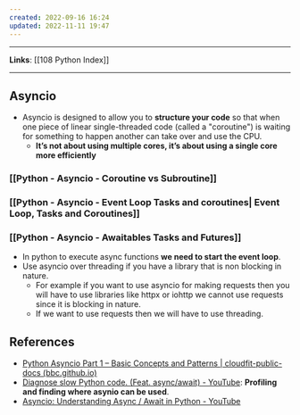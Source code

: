 ```yaml
---
created: 2022-09-16 16:24
updated: 2022-11-11 19:47
---
```

---
**Links**: [[108 Python Index]]

---
## Asyncio
- Asyncio is designed to allow you to **structure your code** so that when one piece of linear single-threaded code (called a "coroutine") is waiting for something to happen another can take over and use the CPU.
	- **It’s not about using multiple cores, it’s about using a single core more efficiently**

### [[Python - Asyncio - Coroutine vs Subroutine]]
### [[Python - Asyncio - Event Loop Tasks and coroutines| Event Loop, Tasks and Coroutines]]
### [[Python - Asyncio - Awaitables Tasks and Futures]]

- In python to execute async functions **we need to start the event loop**. 
- Use asyncio over threading if you have a library that is non blocking in nature. 
	- For example if you want to use asyncio for making requests then you will have to use libraries like httpx or iohttp we cannot use requests since it is blocking in nature. 
	- If we want to use requests then we will have to use threading.

## References
- [Python Asyncio Part 1 – Basic Concepts and Patterns | cloudfit-public-docs (bbc.github.io)](https://bbc.github.io/cloudfit-public-docs/asyncio/asyncio-part-1.html) 
- [Diagnose slow Python code. (Feat. async/await) - YouTube](https://www.youtube.com/watch?v=m_a0fN48Alw): **Profiling and finding where asynio can be used**.
- [Asyncio: Understanding Async / Await in Python - YouTube](https://www.youtube.com/watch?v=bs9tlDFWWdQ)